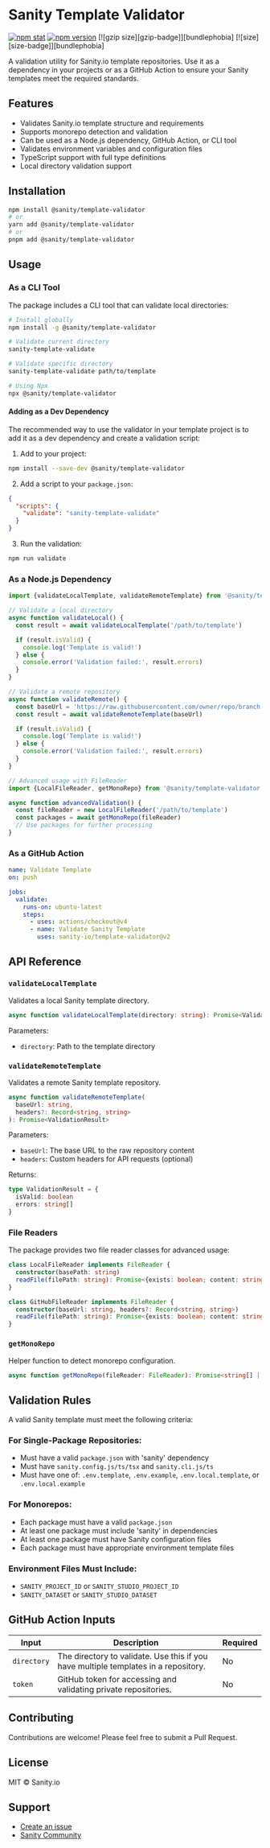 # Sanity Template Validator

[![npm stat](https://img.shields.io/npm/dm/@sanity/template-validator.svg?style=flat-square)](https://npm-stat.com/charts.html?package=@sanity/template-validator)
[![npm version](https://img.shields.io/npm/v/@sanity/template-validator.svg?style=flat-square)](https://www.npmjs.com/package/@sanity/template-validator)
[![gzip size][gzip-badge]][bundlephobia]
[![size][size-badge]][bundlephobia]

A validation utility for Sanity.io template repositories. Use it as a dependency in your projects or as a GitHub Action to ensure your Sanity templates meet the required standards.

## Features

- Validates Sanity.io template structure and requirements
- Supports monorepo detection and validation
- Can be used as a Node.js dependency, GitHub Action, or CLI tool
- Validates environment variables and configuration files
- TypeScript support with full type definitions
- Local directory validation support

## Installation

```bash
npm install @sanity/template-validator
# or
yarn add @sanity/template-validator
# or
pnpm add @sanity/template-validator
```

## Usage

### As a CLI Tool

The package includes a CLI tool that can validate local directories:

```bash
# Install globally
npm install -g @sanity/template-validator

# Validate current directory
sanity-template-validate

# Validate specific directory
sanity-template-validate path/to/template

# Using Npx
npx @sanity/template-validator
```

#### Adding as a Dev Dependency

The recommended way to use the validator in your template project is to add it as a dev dependency and create a validation script:

1. Add to your project:
```bash
npm install --save-dev @sanity/template-validator
```

2. Add a script to your `package.json`:
```json
{
  "scripts": {
    "validate": "sanity-template-validate"
  }
}
```

3. Run the validation:
```bash
npm run validate
```

### As a Node.js Dependency

```typescript
import {validateLocalTemplate, validateRemoteTemplate} from '@sanity/template-validator'

// Validate a local directory
async function validateLocal() {
  const result = await validateLocalTemplate('/path/to/template')

  if (result.isValid) {
    console.log('Template is valid!')
  } else {
    console.error('Validation failed:', result.errors)
  }
}

// Validate a remote repository
async function validateRemote() {
  const baseUrl = 'https://raw.githubusercontent.com/owner/repo/branch'
  const result = await validateRemoteTemplate(baseUrl)

  if (result.isValid) {
    console.log('Template is valid!')
  } else {
    console.error('Validation failed:', result.errors)
  }
}

// Advanced usage with FileReader
import {LocalFileReader, getMonoRepo} from '@sanity/template-validator'

async function advancedValidation() {
  const fileReader = new LocalFileReader('/path/to/template')
  const packages = await getMonoRepo(fileReader)
  // Use packages for further processing
}
```

### As a GitHub Action

```yaml
name: Validate Template
on: push

jobs:
  validate:
    runs-on: ubuntu-latest
    steps:
      - uses: actions/checkout@v4
      - name: Validate Sanity Template
        uses: sanity-io/template-validator@v2
```

## API Reference

### `validateLocalTemplate`

Validates a local Sanity template directory.

```typescript
async function validateLocalTemplate(directory: string): Promise<ValidationResult>
```

Parameters:
- `directory`: Path to the template directory

### `validateRemoteTemplate`

Validates a remote Sanity template repository.

```typescript
async function validateRemoteTemplate(
  baseUrl: string,
  headers?: Record<string, string>
): Promise<ValidationResult>
```

Parameters:
- `baseUrl`: The base URL to the raw repository content
- `headers`: Custom headers for API requests (optional)

Returns:
```typescript
type ValidationResult = {
  isValid: boolean
  errors: string[]
}
```

### File Readers

The package provides two file reader classes for advanced usage:

```typescript
class LocalFileReader implements FileReader {
  constructor(basePath: string)
  readFile(filePath: string): Promise<{exists: boolean; content: string}>
}

class GitHubFileReader implements FileReader {
  constructor(baseUrl: string, headers?: Record<string, string>)
  readFile(filePath: string): Promise<{exists: boolean; content: string}>
}
```

### `getMonoRepo`

Helper function to detect monorepo configuration.

```typescript
async function getMonoRepo(fileReader: FileReader): Promise<string[] | undefined>
```

## Validation Rules

A valid Sanity template must meet the following criteria:

### For Single-Package Repositories:
- Must have a valid `package.json` with 'sanity' dependency
- Must have `sanity.config.js/ts/tsx` and `sanity.cli.js/ts`
- Must have one of: `.env.template`, `.env.example`, `.env.local.template`, or `.env.local.example`

### For Monorepos:
- Each package must have a valid `package.json`
- At least one package must include 'sanity' in dependencies
- At least one package must have Sanity configuration files
- Each package must have appropriate environment template files

### Environment Files Must Include:
- `SANITY_PROJECT_ID` or `SANITY_STUDIO_PROJECT_ID`
- `SANITY_DATASET` or `SANITY_STUDIO_DATASET`

## GitHub Action Inputs

| Input | Description | Required |
|-------|-------------|----------|
| `directory` | The directory to validate. Use this if you have multiple templates in a repository. | No |
| `token` | GitHub token for accessing and validating private repositories. | No |

## Contributing

Contributions are welcome! Please feel free to submit a Pull Request.

## License

MIT © Sanity.io

## Support

- [Create an issue](https://github.com/sanity-io/template-validator/issues)
- [Sanity Community](https://slack.sanity.io)
